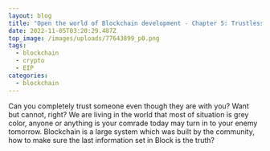 ```yaml
---
layout: blog
title: "Open the world of Blockchain development - Chapter 5: Trustless (consensus)"
date: 2022-11-05T03:20:29.487Z
top_image: /images/uploads/77643899_p0.png
tags:
  - blockchain
  - crypto
  - EIP
categories:
  - blockchain
---
```

Can you completely trust someone even though they are with you? Want but cannot, right? We are living in the world that most of situation is grey color, anyone or anything is your comrade today may turn in to your enemy tomorrow. Blockchain is a large system which was built by the community, how to make sure the last information set in Block is the truth?

<!-- more -->